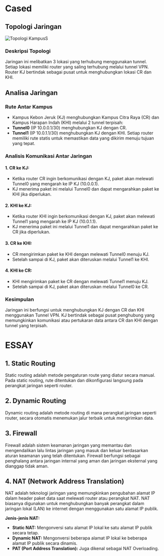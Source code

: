 # Cased
## Topologi Jaringan
![Topologi KampusS](https://github.com/user-attachments/assets/b0739d09-9764-48fd-a9f8-671fef596f0d)
### Deskripsi Topologi
Jaringan ini melibatkan 3 lokasi yang terhubung menggunakan tunnel. Setiap lokasi memiliki router yang saling terhubung melalui tunnel VPN. Router KJ bertindak sebagai pusat untuk menghubungkan lokasi CR dan KHI.

## Analisa Jaringan
### Rute Antar Kampus
- Kampus Kebon Jeruk (KJ) menghubungkan Kampus Citra Raya (CR) dan Kampus Harapan Indah (KHI) melalui 2 tunnel terpisah:
- **Tunnel0** (IP 10.0.0.1/30) menghubungkan KJ dengan CR.
- **Tunnel1** (IP 10.0.1.1/30) menghubungkan KJ dengan KHI.
Setiap router memiliki rute statis untuk memastikan data yang dikirim menuju tujuan yang tepat.

### Analisis Komunikasi Antar Jaringan
#### 1. CR ke KJ:
- Ketika router CR ingin berkomunikasi dengan KJ, paket akan melewati Tunnel0 yang mengarah ke IP KJ (10.0.0.1).
- KJ menerima paket ini melalui Tunnel0 dan dapat mengarahkan paket ke KHI jika diperlukan.
#### 2. KHI ke KJ:
- Ketika router KHI ingin berkomunikasi dengan KJ, paket akan melewati Tunnel1 yang mengarah ke IP KJ (10.0.1.1).
- KJ menerima paket ini melalui Tunnel1 dan dapat mengarahkan paket ke CR jika diperlukan.
#### 3. CR ke KHI:
- CR mengirimkan paket ke KHI dengan melewati Tunnel0 menuju KJ.
- Setelah sampai di KJ, paket akan diteruskan melalui Tunnel1 ke KHI.
#### 4. KHI ke CR:
- KHI mengirimkan paket ke CR dengan melewati Tunnel1 menuju KJ.
- Setelah sampai di KJ, paket akan diteruskan melalui Tunnel0 ke CR.

### Kesimpulan
Jaringan ini berfungsi untuk menghubungkan KJ dengan CR dan KHI menggunakan Tunnel VPN. KJ bertindak sebagai pusat penghubung yang memungkinkan komunikasi atau pertukaran data antara CR dan KHI dengan tunnel yang terpisah. 

# ESSAY

## 1. Static Routing
Static routing adalah metode pengaturan route yang diatur secara manual. Pada static routing, rute ditentukan dan dikonfigurasi langsung pada perangkat jaringan seperti router.

## 2. Dynamic Routing
Dynamic routing adalah metode routing di mana perangkat jaringan seperti router, secara otomatis menemukan jalur terbaik untuk mengirimkan data.

## 3. Firewall
Firewall adalah sistem keamanan jaringan yang memantau dan mengendalikan lalu lintas jaringan yang masuk dan keluar berdasarkan aturan keamanan yang telah ditentukan. Firewall berfungsi sebagai penghalang antara jaringan internal yang aman dan jaringan eksternal yang dianggap tidak aman. 

## 4. NAT (Network Address Translation)
NAT adalah teknologi jaringan yang memungkinkan pengubahan alamat IP dalam header paket data saat melewati router atau perangkat NAT. NAT biasanya digunakan untuk menghubungkan banyak perangkat dalam jaringan lokal (LAN) ke internet dengan menggunakan satu alamat IP publik.

**Jenis-jenis NAT:**
- **Static NAT:** Mengonversi satu alamat IP lokal ke satu alamat IP publik secara tetap.
- **Dynamic NAT:** Mengonversi beberapa alamat IP lokal ke beberapa alamat IP publik secara dinamis.
- **PAT (Port Address Translation):** Juga dikenal sebagai NAT Overloading.
